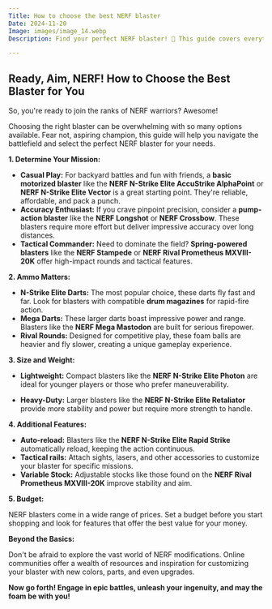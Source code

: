 ```yaml
---
Title: How to choose the best NERF blaster
Date: 2024-11-20
Image: images/image_14.webp
Description: Find your perfect NERF blaster! 🎯 This guide covers everything you need to know to choose the best blaster for your needs, from beginner to advanced.  🏹  Blast your way to victory! 💥  

---
```


##  Ready, Aim, NERF! How to Choose the Best Blaster for You 

So, you're ready to join the ranks of NERF warriors? Awesome! 

Choosing the right blaster can be overwhelming with so many options available. Fear not, aspiring champion, this guide will help you navigate the battlefield and select the perfect NERF blaster for your needs.

**1. Determine Your Mission:** 

* **Casual Play:** For backyard battles and fun with friends, a **basic motorized blaster** like the **NERF N-Strike Elite AccuStrike AlphaPoint** or **NERF N-Strike Elite Vector** is a great starting point. They're reliable, affordable, and pack a punch.
* **Accuracy Enthusiast:** If you crave pinpoint precision, consider a **pump-action blaster** like the **NERF Longshot** or **NERF Crossbow**. These blasters require more effort but deliver impressive accuracy over long distances.
* **Tactical Commander:** Need to dominate the field? **Spring-powered blasters** like the **NERF Stampede** or **NERF Rival Prometheus MXVIII-20K** offer high-impact rounds and tactical features.

**2. Ammo Matters:**

* **N-Strike Elite Darts:** The most popular choice, these darts fly fast and far. Look for blasters with compatible **drum magazines** for rapid-fire action.
* **Mega Darts:** These larger darts boast impressive power and range. Blasters like the **NERF Mega Mastodon** are built for serious firepower.
* **Rival Rounds:** Designed for competitive play, these foam balls are heavier and fly slower, creating a unique gameplay experience. 

**3. Size and Weight:**

* **Lightweight:** Compact blasters like the **NERF N-Strike Elite Photon** are ideal for younger players or those who prefer maneuverability.

* **Heavy-Duty:** Larger blasters like the **NERF N-Strike Elite Retaliator** provide more stability and power but require more strength to handle.

**4. Additional Features:**

* **Auto-reload:** Blasters like the **NERF N-Strike Elite Rapid Strike** automatically reload, keeping the action continuous. 
* **Tactical rails:** Attach sights, lasers, and other accessories to customize your blaster for specific missions.
* **Variable Stock:** Adjustable stocks like those found on the **NERF Rival Prometheus MXVIII-20K** improve stability and aim.

**5. Budget:**

NERF blasters come in a wide range of prices. Set a budget before you start shopping and look for features that offer the best value for your money.

**Beyond the Basics:**


Don't be afraid to explore the vast world of NERF modifications. Online communities offer a wealth of resources and inspiration for customizing your blaster with new colors, parts, and even upgrades.


**Now go forth! Engage in epic battles, unleash your ingenuity, and may the foam be with you!**


 
